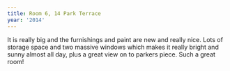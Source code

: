 ```yaml
---
title: Room 6, 14 Park Terrace
year: '2014'
---
```


It is really big and the furnishings and paint are new and really nice. Lots of storage space and two massive windows which makes it really bright and sunny almost all day, plus a great view on to parkers piece. Such a great room!